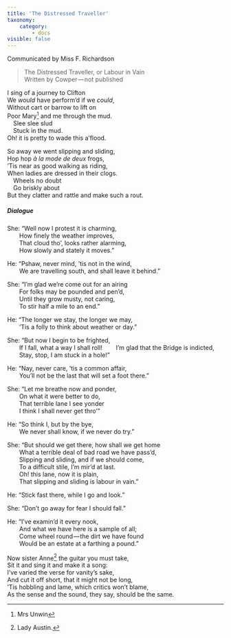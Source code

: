```yaml
---
title: 'The Distressed Traveller'
taxonomy:
    category:
        - docs
visible: false
---
```


<div class="author">Communicated by Miss F. Richardson</div>

> The Distressed Traveller, or Labour in Vain  
> Written by Cowper — not published

I sing of a journey to Clifton  
We *would* have perform’d if we *could*,  
Without cart or barrow to lift on  
Poor Mary[^1] and me through the mud.  
&emsp;Slee slee slud  
&emsp;Stuck in the mud.  
Oh! it is pretty to wade this a’flood.

So away we went slipping and sliding,  
Hop hop *à la mode de deux* frogs,  
’Tis near as good walking as riding,  
When ladies are dressed in their clogs.  
&emsp;Wheels no doubt  
&emsp;Go briskly about  
But they clatter and rattle and make such a rout.

##### Dialogue

She: “Well now I protest it is charming,  
&emsp;&emsp;How finely the weather improves,  
&emsp;&emsp;That cloud tho’, looks rather alarming,  
&emsp;&emsp;How slowly and stately it moves.”

He: “Pshaw, never mind, ’tis not in the wind,  
&emsp;&emsp;We are travelling south, and shall leave it behind.”  

She: “I’m glad we’re come out for an airing  
&emsp;&emsp;For folks may be pounded and pen’d,  
&emsp;&emsp;Until they grow musty, not caring,  
&emsp;&emsp;To stir half a mile to an end.”

He: “The longer we stay, the longer we may,  
&emsp;&emsp;’Tis a folly to think about weather or day.”  

She: “But now I begin to be frighted,  
&emsp;&emsp;If I fall, what a way I shall roll!
&emsp;&emsp;I’m glad that the Bridge is indicted,  
&emsp;&emsp;Stay, stop, I am stuck in a hole!”

He: “Nay, never care, ’tis a common affair,  
&emsp;&emsp;You’ll not be the last that will set a foot there.”  

She: “Let me breathe now and ponder,  
&emsp;&emsp;On what it were better to do,  
&emsp;&emsp;That terrible lane I see yonder  
&emsp;&emsp;I think I shall never get thro’”  

He: “So think I, but by the bye,  
&emsp;&emsp;We never shall know, if we never do try.”  

She: “But should we get there, how shall we get home  
&emsp;&emsp;What a terrible deal of bad road we have pass’d,  
&emsp;&emsp;Slipping and sliding, and if we should come,  
&emsp;&emsp;To a difficult stile, I’m mir’d at last.  
&emsp;&emsp;Oh! this lane, now it is plain,  
&emsp;&emsp;That slipping and sliding is labour in vain.”  

He: “Stick fast there, while I go and look.”  

She: “Don’t go away for fear I should fall.”  

He: “I’ve examin’d it every nook,  
&emsp;&emsp;And what we have here is a sample of all;  
&emsp;&emsp;Come wheel round — the dirt we have found  
&emsp;&emsp;Would be an estate at a farthing a pound.”  

Now sister Anne[^2] the guitar you must take,  
Sit it and sing it and make it a song:  
I’ve varied the verse for vanity’s sake,  
And cut it off short, that it might not be long,  
’Tis hobbling and lame, which critics won’t blame,  
As the sense and the sound, they say, should be the same.

[^1]: Mrs Unwin
[^2]: Lady Austin.
